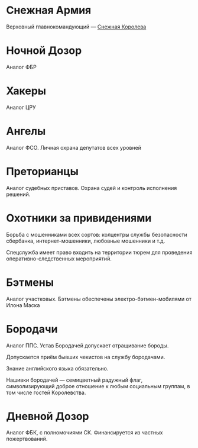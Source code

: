 # Снежная Армия

Верховный главнокомандующий — [Снежная Королева](constitution.md#снежная-армия)

# Ночной Дозор

Аналог ФБР

# Хакеры

Аналог ЦРУ

# Ангелы

Аналог ФСО. Личная охрана депутатов всех уровней

# Преторианцы

Аналог судебных приставов. Охрана судей и контроль исполнения решений.

# Охотники за привидениями

Борьба с мошенниками всех сортов: колцентры службы безопасности сбербанка, интернет-мошенники, любовные мошенники и т.д.

Спецслужба имеет право входить на территории тюрем для проведения оперативно-следственных мероприятий.

# Бэтмены

Аналог участковых. Бэтмены обеспечены электро-бэтмен-мобилями от Илона Маска

# Бородачи

Аналог ППС. Устав Бородачей допускает отращивание бороды.

Допускается приём бывших чекистов на службу бородачами.

Знание английского языка обязательно.

Нашивки бородачей — семицветный радужный флаг, символизирующий доброе отношение к любым социальным группам, в том числе гостей Королевства.

# Дневной Дозор

Аналог ФБК, с полномочиями СК. Финансируется из частных пожертвований.
